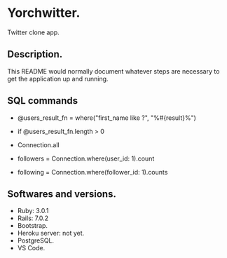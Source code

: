 # Yorchwitter.
Twitter clone app.

## Description.
This README would normally document whatever steps are necessary to get the
application up and running.

## SQL commands

* @users_result_fn = where("first_name like ?", "%#{result}%")
* if @users_result_fn.length > 0

* Connection.all
* followers = Connection.where(user_id: 1).count
* following = Connection.where(follower_id: 1).counts

## Softwares and versions.
* Ruby: 3.0.1
* Rails: 7.0.2
* Bootstrap.
* Heroku server: not yet.
* PostgreSQL.
* VS Code.